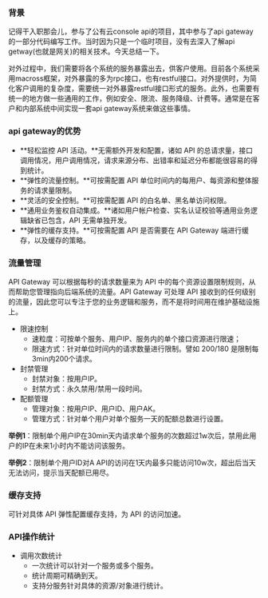 <!--
author: checkking
date: 2017-05-01
title: Api Gateway
tags: 系统设计
category: 系统设计
status: publish
summary: 微服务中的api gateway
-->
### 背景
记得干入职那会儿，参与了公有云console api的项目，其中参与了api gateway的一部分代码编写工作。当时因为只是一个临时项目，没有去深入了解api getway(也就是网关)的相关技术。今天总结一下。

对外过程中，我们需要将各个系统的服务暴露出去，供客户使用。目前各个系统采用macross框架，对外暴露的多为rpc接口，也有restful接口。对外提供时，为简化客户调用的复杂度，需要统一对外暴露restful接口形式的服务。此外，也需要有统一的地方做一些通用的工作，例如安全、限流、服务降级、计费等。通常是在客户和内部系统中间实现一套api gateway系统来做这些事情。

### api gateway的优势
- **轻松监控 API 活动。**无需额外开发和配置，诸如 API 的总请求量，接口调用情况，用户调用情况，请求来源分布、出错率和延迟分布都能很容易的得到统计。
- **弹性的流量控制。**可按需配置 API 单位时间内的每用户、每资源和整体服务的请求量限制。
- **灵活的安全控制。**可按需配置 API 的白名单、黑名单访问权限。
- **通用业务鉴权自动集成。**诸如用户帐户检查、实名认证校验等通用业务逻辑缺省已包含，API 无需单独开发。
- **弹性的缓存支持。**可按需配置 API 是否需要在 API Gateway 端进行缓存，以及缓存的策略。

### 流量管理
API Gateway 可以根据每秒的请求数量来为 API 中的每个资源设置限制规则，从而帮助您管理指向后端系统的流量。API Gateway 可处理 API 接收到的任何级别的流量，因此您可以专注于您的业务逻辑和服务，而不是将时间用在维护基础设施上。

- 限速控制
    - 速粒度：可按单个服务、用户IP、服务内的单个接口资源进行限速；
    - 限速方式：针对单位时间内的请求数量进行限制。譬如 200/180 是限制每3min内200个请求。
- 封禁管理
    - 封禁对象：按用户IP。
    - 封禁方式：永久禁用/禁用一段时间。
- 配额管理
    - 管理对象：按用户IP、用户ID、用户AK。
    - 管理方式：针对单个用户对单个服务一天的配额总数进行设置。

**举例1**：限制单个用户IP在30min天内请求单个服务的次数超过1w次后，禁用此用户的IP在未来1小时内不能访问该服务。

**举例2**：限制单个用户ID对A API的访问在1天内最多只能访问10w次，超出后当天无法访问，提示当天配额已用尽。

### 缓存支持
可针对具体 API 弹性配置缓存支持，为 API 的访问加速。

### API操作统计
- 调用次数统计
    - 一次统计可以针对一个服务或多个服务。
    - 统计周期可精确到天。
    - 支持分服务针对具体的资源/对象进行统计。
